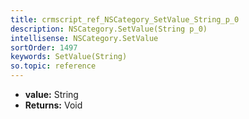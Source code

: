 ```yaml
---
title: crmscript_ref_NSCategory_SetValue_String_p_0
description: NSCategory.SetValue(String p_0)
intellisense: NSCategory.SetValue
sortOrder: 1497
keywords: SetValue(String)
so.topic: reference
---
```



* **value:** String
* **Returns:** Void


